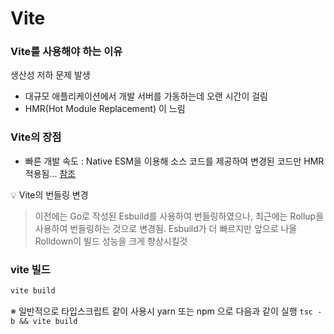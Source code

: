 # Vite

### Vite를 사용해야 하는 이유
생산성 저하 문제 발생
- 대규모 애플리케이션에서 개발 서버를 가동하는데 오랜 시간이 걸림
- HMR(Hot Module Replacement) 이 느림 

### Vite의 장점
- 빠른 개발 속도 : Native ESM을 이용해 소스 코드를 제공하여 변경된 코드만 HMR 적용됨... [참조](https://ko.vitejs.dev/guide/why)

💡 Vite의 번들링 변경
> 이전에는 Go로 작성된 Esbuild를 사용하여 번들링하였으나, 최근에는 Rollup을 사용하여 번들링하는 것으로 변경됨. Esbuild가 더 빠르지만 앞으로 나올 Rolldown이 빌드 성능을 크게 향상시킬것

### vite 빌드
```powershell
vite build
```
※ 일반적으로 타입스크립트 같이 사용시 yarn 또는 npm 으로 다음과 같이 실행 `tsc -b && vite build`
